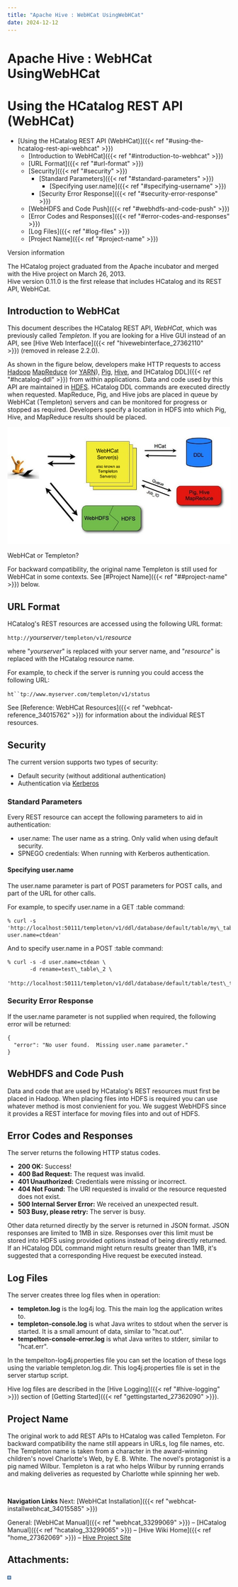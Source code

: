 ```yaml
---
title: "Apache Hive : WebHCat UsingWebHCat"
date: 2024-12-12
---
```


# Apache Hive : WebHCat UsingWebHCat

# Using the HCatalog REST API (WebHCat)

* [Using the HCatalog REST API (WebHCat)]({{< ref "#using-the-hcatalog-rest-api-webhcat" >}})
	+ [Introduction to WebHCat]({{< ref "#introduction-to-webhcat" >}})
	+ [URL Format]({{< ref "#url-format" >}})
	+ [Security]({{< ref "#security" >}})
		- [Standard Parameters]({{< ref "#standard-parameters" >}})
			* [Specifying user.name]({{< ref "#specifying-username" >}})
		- [Security Error Response]({{< ref "#security-error-response" >}})
	+ [WebHDFS and Code Push]({{< ref "#webhdfs-and-code-push" >}})
	+ [Error Codes and Responses]({{< ref "#error-codes-and-responses" >}})
	+ [Log Files]({{< ref "#log-files" >}})
	+ [Project Name]({{< ref "#project-name" >}})

Version information

The HCatalog project graduated from the Apache incubator and merged with the Hive project on March 26, 2013.  
 Hive version 0.11.0 is the first release that includes HCatalog and its REST API, WebHCat.

## Introduction to WebHCat

This document describes the HCatalog REST API, *WebHCat*, which was previously called *Templeton*. If you are looking for a Hive GUI instead of an API, see [Hive Web Interface]({{< ref "hivewebinterface_27362110" >}}) (removed in release 2.2.0).

As shown in the figure below, developers make HTTP requests to access [Hadoop](http://hadoop.apache.org/) [MapReduce](http://hadoop.apache.org/docs/stable/mapred_tutorial.html) (or [YARN](http://hadoop.apache.org/docs/current/hadoop-yarn/hadoop-yarn-site/YARN.html)), [Pig](http://pig.apache.org/), [Hive](http://hive.apache.org/), and [HCatalog DDL]({{< ref "#hcatalog-ddl" >}}) from within applications. Data and code used by this API are maintained in [HDFS](http://hadoop.apache.org/docs/stable/hdfs_user_guide.html). HCatalog DDL commands are executed directly when requested. MapReduce, Pig, and Hive jobs are placed in queue by WebHCat (Templeton) servers and can be monitored for progress or stopped as required. Developers specify a location in HDFS into which Pig, Hive, and MapReduce results should be placed.

![](attachments/34015492/34177184.jpg)

WebHCat or Templeton?

For backward compatibility, the original name Templeton is still used for WebHCat in some contexts. See [#Project Name]({{< ref "##project-name" >}}) below.

## URL Format

HCatalog's REST resources are accessed using the following URL format:

`http://`*yourserver*`/templeton/v1/`*resource*

where "*yourserver*" is replaced with your server name, and "*resource*" is replaced with the HCatalog resource name.

For example, to check if the server is running you could access the following URL:

`ht``tp://www.myserver.com/templeton/v1/status`

See [Reference: WebHCat Resources]({{< ref "webhcat-reference_34015762" >}}) for information about the individual REST resources.

## Security

The current version supports two types of security:

* Default security (without additional authentication)
* Authentication via [Kerberos](http://web.mit.edu/kerberos/)

### Standard Parameters

Every REST resource can accept the following parameters to aid in authentication:

* user.name: The user name as a string. Only valid when using default security.
* SPNEGO credentials: When running with Kerberos authentication.

#### Specifying user.name

The user.name parameter is part of POST parameters for POST calls, and part of the URL for other calls.

For example, to specify user.name in a GET :table command:

```
% curl -s 'http://localhost:50111/templeton/v1/ddl/database/default/table/my\_table?user.name=ctdean'

```

And to specify user.name in a POST :table command:

```
% curl -s -d user.name=ctdean \
       -d rename=test\_table\_2 \
       'http://localhost:50111/templeton/v1/ddl/database/default/table/test\_table'

```

### Security Error Response

If the user.name parameter is not supplied when required, the following error will be returned:

```
{
  "error": "No user found.  Missing user.name parameter."
}

```

## WebHDFS and Code Push

Data and code that are used by HCatalog's REST resources must first be placed in Hadoop. When placing files into HDFS is required you can use whatever method is most convienient for you. We suggest WebHDFS since it provides a REST interface for moving files into and out of HDFS.

## Error Codes and Responses

The server returns the following HTTP status codes.

* **200 OK:** Success!
* **400 Bad Request:** The request was invalid.
* **401 Unauthorized:** Credentials were missing or incorrect.
* **404 Not Found:** The URI requested is invalid or the resource requested does not exist.
* **500 Internal Server Error:** We received an unexpected result.
* **503 Busy, please retry:** The server is busy.

Other data returned directly by the server is returned in JSON format. JSON responses are limited to 1MB in size. Responses over this limit must be stored into HDFS using provided options instead of being directly returned. If an HCatalog DDL command might return results greater than 1MB, it's suggested that a corresponding Hive request be executed instead.

## Log Files

The server creates three log files when in operation:

* **templeton.log** is the log4j log. This the main log the application writes to.
* **templeton-console.log** is what Java writes to stdout when the server is started. It is a small amount of data, similar to "hcat.out".
* **tempelton-console-error.log** is what Java writes to stderr, similar to "hcat.err".

In the tempelton-log4j.properties file you can set the location of these logs using the variable templeton.log.dir. This log4j.properties file is set in the server startup script.

Hive log files are described in the [Hive Logging]({{< ref "#hive-logging" >}}) section of [Getting Started]({{< ref "gettingstarted_27362090" >}}).

## Project Name

The original work to add REST APIs to HCatalog was called Templeton. For backward compatibility the name still appears in URLs, log file names, etc. The Templeton name is taken from a character in the award-winning children's novel Charlotte's Web, by E. B. White. The novel's protagonist is a pig named Wilbur. Templeton is a rat who helps Wilbur by running errands and making deliveries as requested by Charlotte while spinning her web.

 

**Navigation Links**
Next: [WebHCat Installation]({{< ref "webhcat-installwebhcat_34015585" >}})

General: [WebHCat Manual]({{< ref "webhcat_33299069" >}}) – [HCatalog Manual]({{< ref "hcatalog_33299065" >}}) – [Hive Wiki Home]({{< ref "home_27362069" >}}) – [Hive Project Site](http://hive.apache.org/)

## Attachments:

![](images/icons/bullet_blue.gif)

 

 

